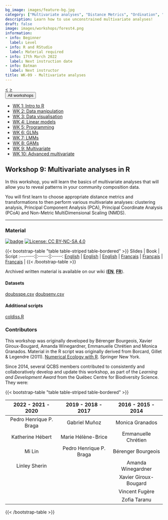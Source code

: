 ```yaml
---
bg_image: images/feature-bg.jpg
category: ["Multivariate analyses", "Distance Metrics", "Ordination", "Eigendecomposition", "Unconstrained Ordination"]
description: Learn how to use unconstrained multivariate analyses!
draft: false
image: images/workshops/forest4.png
information:
- info: Beginner
  label: Level
- info: R and RStudio
  label: Material required
- info: 17th March 2022
  label: Next instruction date
- info: Batman
  label: Next instructor
title: WK-09 - Multivariate analyses
---
```

<div class="btn-group" role="group" aria-label="...">
  <a href="https://r.qcbs.ca/workshops/r-workshop-08/" button type="button" class="btn btn-default"><</button></a>
  <a href="https://r.qcbs.ca/workshops/r-workshop-10/"button type="button" class="btn btn-default">></button></a>

  <div class="btn-group" role="group">
    <button type="button" class="btn btn-default dropdown-toggle" data-toggle="dropdown" aria-haspopup="true" aria-expanded="false">
      All workshops
      <span class="caret"></span>
    </button>
    <ul class="dropdown-menu">
      <li><a href="https://r.qcbs.ca/workshops/r-workshop-01/">WK 1: Intro to R</a></li>
      <li><a href="https://r.qcbs.ca/workshops/r-workshop-02/">WK 2: Data manipulation</a></li>
      <li><a href="https://r.qcbs.ca/workshops/r-workshop-03/">WK 3: Data visualisation</a></li>
      <li><a href="https://r.qcbs.ca/workshops/r-workshop-04/">WK 4: Linear models</a></li>
      <li><a href="https://r.qcbs.ca/workshops/r-workshop-05/">WK 5: Programming</a></li>
      <li><a href="https://r.qcbs.ca/workshops/r-workshop-06/">WK 6: GLMs</a></li>
      <li><a href="https://r.qcbs.ca/workshops/r-workshop-07/">WK 7: LMMs</a></li>
      <li><a href="https://r.qcbs.ca/workshops/r-workshop-08/">WK 8: GAMs</a></li>
      <li><a href="https://r.qcbs.ca/workshops/r-workshop-09/">WK 9: Multivariate</a></li>
      <li><a href="https://r.qcbs.ca/workshops/r-workshop-10/">WK 10: Advanced multivariate</a></li>
    </ul>
  </div>
</div>

## Workshop 9: Multivariate analyses in R

In this workshop, you will learn the basics of multivariate analyses that will allow you to reveal patterns in your community composition data.

You will first learn to choose appropriate distance metrics and transformations to then perform various multivariate analyses: clustering analysis, Principal Component Analysis (PCA), Principal Coordinate Analysis (PCoA) and Non-Metric MultiDimensional Scaling (NMDS).

----

### Material

[![badge](https://img.shields.io/static/v1?style=flat&label=Workshop&message=09&color=blue&logo=github)](https://github.com/QCBSRworkshops/workshop09) [![License: CC BY-NC-SA 4.0](https://img.shields.io/badge/License-CC%20BY--NC--SA%204.0-orange.svg)](https://creativecommons.org/licenses/by-nc-sa/4.0/)

{{< bootstrap-table "table table-striped table-bordered" >}}
 Slides | Book | Script 
:-------:|:-----:|:-----:
<a href="https://r.qcbs.ca/workshop09/pres-en/workshop09-pres-en.html" button type="button" class="btn btn-default">English</button></a> | <a href="https://r.qcbs.ca/workshop09/book-en/index.html" button type="button" class="btn btn-default">English</button></a> | <a href="https://r.qcbs.ca/workshop09/book-en/workshop09-script-en.R" button type="button" class="btn btn-default">English</button></a> | 
<a href="https://r.qcbs.ca/workshop09/pres-fr/workshop09-pres-fr.html" button type="button" class="btn btn-default">Français</button></a> | <a href="https://r.qcbs.ca/workshop09/book-fr/index.html" button type="button" class="btn btn-default">Français</button></a> | <a href="https://r.qcbs.ca/workshop09/book-fr/workshop09-script-fr.R" button type="button" class="btn btn-default">Français</button></a> | 
{{< /bootstrap-table >}}

Archived written material is available on our wiki (<a href="https://wiki.qcbs.ca/r_workshop9">**EN**</a>, <a href="https://wiki.qcbs.ca/r_atelier9">**FR**</a>).

#### Datasets

<a href="https://r.qcbs.ca/workshop09/pres-en/data/doubsspe.csv" button type="button" class="btn btn-primary">doubsspe.csv</button></a> <a href="https://r.qcbs.ca/workshop09/pres-en/data/doubsenv.csv" button type="button" class="btn btn-primary">doubsenv.csv</button></a>

#### Additional scripts

<a href="https://r.qcbs.ca/workshop09/pres-en/data/coldiss.r" button type="button" class="btn btn-primary">coldiss.R</button></a>

### Contributors

This workshop was originally developed by Bérenger Bourgeois, Xavier Giroux-Bougard, Amanda Winegardner, Emmanuelle Chrétien and Monica Granados. Material in the R script was originally derived from Borcard, Gillet & Legendre (2011). [Numerical Ecology with R](https://www.springer.com/us/book/9783319714035). Springer New York.

Since 2014, several QCBS members contributed to consistently and collaboratively develop and update this workshop, as part of the *Learning and Development Award* from the Québec Centre for Biodiversity Science. They were:

{{< bootstrap-table "table table-striped table-bordered" >}}

|      2022 - 2021 - 2020      |      2019 - 2018 - 2017     |      2016 - 2015 - 2014      |
|:----------------------------:|:---------------------------:|:----------------------------:|
| Pedro Henrique P. Braga  | Gabriel Muñoz | Monica Granados |
|  Katherine Hébert        | Marie Hélène-Brice  |   Emmanuelle Chrétien        |
|  Mi Lin                  | Pedro Henrique P. Braga | Bérenger Bourgeois     |
|  Linley Sherin           |                             | Amanda Winegardner       |
|                              |                             | Xavier Giroux-Bougard    |
|                              |                             | Vincent Fugère           |
|                              |                             | Zofia Taranu          |

{{< /bootstrap-table >}}